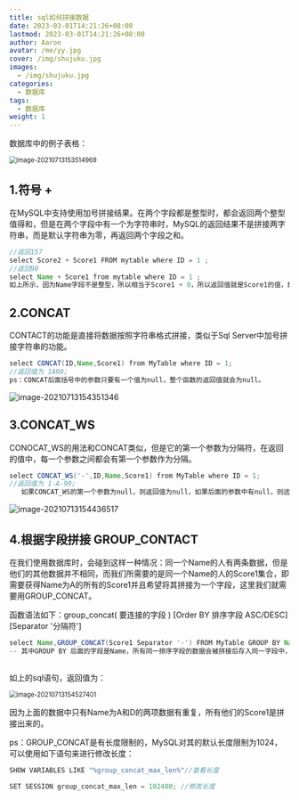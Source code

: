 ```yaml
---
title: sql如何拼接数据
date: 2023-03-01T14:21:26+08:00
lastmod: 2023-03-01T14:21:26+08:00
author: Aaron
avatar: /me/yy.jpg
cover: /img/shujuku.jpg
images:
  - /img/shujuku.jpg
categories:
  - 数据库
tags:
  - 数据库
weight: 1
---
```


数据库中的例子表格：

<img src="https://gitee.com/aaronlynn/picture/raw/master/img/image-20210713153514969.png" alt="image-20210713153514969" style="zoom: 80%;" /> 

##  1.符号 +

   在MySQL中支持使用加号拼接结果。在两个字段都是整型时，都会返回两个整型值得和，但是在两个字段中有一个为字符串时，MySQL的返回结果不是拼接两字符串，而是默认字符串为零，再返回两个字段之和。

~~~ java
//返回157
select Score2 + Score1 FROM mytable where ID = 1 ;
//返回90
select Name + Score1 from mytable where ID = 1 ;
如上所示，因为Name字段不是整型，所以相当于Score1 + 0，所以返回值就是Score1的值，即90；另外，如果相加的两个字段全都是字符串，则返回0。
~~~

##    2.CONCAT

   CONTACT的功能是直接将数据按照字符串格式拼接，类似于Sql Server中加号拼接字符串的功能。

~~~ java
select CONCAT(ID,Name,Score1) from MyTable where ID = 1;
//返回值为 1A90;
ps：CONCAT后面括号中的参数只要有一个值为null，整个函数的返回值就会为null。
~~~

![image-20210713154351346](https://gitee.com/aaronlynn/picture/raw/master/img/image-20210713154351346.png)   

## 3.CONCAT_WS

   CONOCAT_WS的用法和CONCAT类似，但是它的第一个参数为分隔符，在返回的值中，每一个参数之间都会有第一个参数作为分隔。

~~~ java
select CONCAT_WS('-',ID,Name,Score1) from MyTable where ID = 1;
//返回值为 1-A-90;
   如果CONCAT_WS的第一个参数为null，则返回值为null，如果后面的参数中有null，则这些参数会被忽略，只返回其他参数和分隔符组成的字符串。
~~~

![image-20210713154436517](https://gitee.com/aaronlynn/picture/raw/master/img/image-20210713154436517.png)   

##  4.根据字段拼接 GROUP_CONTACT


   在我们使用数据库时，会碰到这样一种情况：同一个Name的人有两条数据，但是他们的其他数据并不相同，而我们所需要的是同一个Name的人的Score1集合，即需要获得Name为A的所有的Score1并且希望将其拼接为一个字段，这里我们就需要用GROUP_CONCAT。

函数语法如下：group_concat( 要连接的字段 )  [Order BY 排序字段 ASC/DESC]   [Separator '分隔符'] 

~~~ java
select Name,GROUP_CONCAT(Score1 Separator '-') FROM MyTable GROUP BY Name;
-- 其中GROUP BY 后面的字段是Name，所有同一排序字段的数据会被拼接后存入同一字段中，并以相应的分隔符分分隔。
  
~~~

如上的sql语句，返回值为：

<img src="https://gitee.com/aaronlynn/picture/raw/master/img/image-20210713154527401.png" alt="image-20210713154527401" style="zoom: 80%;" /> 

   因为上面的数据中只有Name为A和D的两项数据有重复，所有他们的Score1是拼接出来的。

   ps：GROUP_CONCAT是有长度限制的，MySQL对其的默认长度限制为1024，可以使用如下语句来进行修改长度：

~~~ java
SHOW VARIABLES LIKE "%group_concat_max_len%"//查看长度

SET SESSION group_concat_max_len = 102400; //修改长度
~~~

